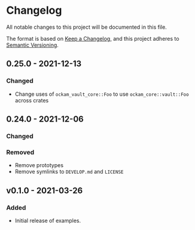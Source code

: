 # Changelog
All notable changes to this project will be documented in this file.

The format is based on [Keep a Changelog](https://keepachangelog.com/en/1.0.0/),
and this project adheres to [Semantic Versioning](https://semver.org/spec/v2.0.0.html).

## 0.25.0 - 2021-12-13

### Changed

- Change uses of `ockam_vault_core::Foo` to use `ockam_core::vault::Foo` across crates

## 0.24.0 - 2021-12-06

### Changed

### Removed

- Remove prototypes
- Remove symlinks to `DEVELOP.md` and `LICENSE`



## v0.1.0 - 2021-03-26
### Added

- Initial release of examples.
